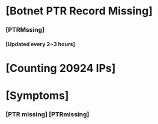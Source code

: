 # [Botnet PTR Record Missing]
### [PTRMssing]
#### [Updated every 2~3 hours]

# [Counting 20924 IPs]

# [Symptoms] 
###   [PTR missing] [PTRmissing]
